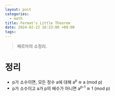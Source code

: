 ```yaml
---
layout: post
categories:
  - math
title: Fermat's Little Theorem
date: 2024-02-22 16:23:00 +09:00
tags:
---
```

>페르마의 소정리.
# 정리
- p가 소수이면, 모든 정수 a에 대해 a<sup>p</sup> ≅ a (mod p)
- p가 소수이고 a가 p의 배수가 아니면 a<sup>p-1</sup> ≅ 1 (mod p)